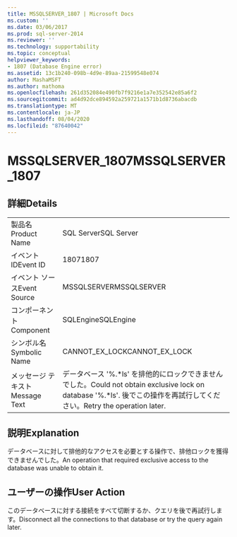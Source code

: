 ```yaml
---
title: MSSQLSERVER_1807 | Microsoft Docs
ms.custom: ''
ms.date: 03/06/2017
ms.prod: sql-server-2014
ms.reviewer: ''
ms.technology: supportability
ms.topic: conceptual
helpviewer_keywords:
- 1807 (Database Engine error)
ms.assetid: 13c1b240-098b-4d9e-89aa-21599548e074
author: MashaMSFT
ms.author: mathoma
ms.openlocfilehash: 261d352084e490fb7f9216e1a7e352542e85a6f2
ms.sourcegitcommit: ad4d92dce894592a259721a1571b1d8736abacdb
ms.translationtype: MT
ms.contentlocale: ja-JP
ms.lasthandoff: 08/04/2020
ms.locfileid: "87640042"
---
```

# <a name="mssqlserver_1807"></a><span data-ttu-id="d98e9-102">MSSQLSERVER_1807</span><span class="sxs-lookup"><span data-stu-id="d98e9-102">MSSQLSERVER_1807</span></span>
    
## <a name="details"></a><span data-ttu-id="d98e9-103">詳細</span><span class="sxs-lookup"><span data-stu-id="d98e9-103">Details</span></span>  
  
|||  
|-|-|  
|<span data-ttu-id="d98e9-104">製品名</span><span class="sxs-lookup"><span data-stu-id="d98e9-104">Product Name</span></span>|<span data-ttu-id="d98e9-105">SQL Server</span><span class="sxs-lookup"><span data-stu-id="d98e9-105">SQL Server</span></span>|  
|<span data-ttu-id="d98e9-106">イベント ID</span><span class="sxs-lookup"><span data-stu-id="d98e9-106">Event ID</span></span>|<span data-ttu-id="d98e9-107">1807</span><span class="sxs-lookup"><span data-stu-id="d98e9-107">1807</span></span>|  
|<span data-ttu-id="d98e9-108">イベント ソース</span><span class="sxs-lookup"><span data-stu-id="d98e9-108">Event Source</span></span>|<span data-ttu-id="d98e9-109">MSSQLSERVER</span><span class="sxs-lookup"><span data-stu-id="d98e9-109">MSSQLSERVER</span></span>|  
|<span data-ttu-id="d98e9-110">コンポーネント</span><span class="sxs-lookup"><span data-stu-id="d98e9-110">Component</span></span>|<span data-ttu-id="d98e9-111">SQLEngine</span><span class="sxs-lookup"><span data-stu-id="d98e9-111">SQLEngine</span></span>|  
|<span data-ttu-id="d98e9-112">シンボル名</span><span class="sxs-lookup"><span data-stu-id="d98e9-112">Symbolic Name</span></span>|<span data-ttu-id="d98e9-113">CANNOT_EX_LOCK</span><span class="sxs-lookup"><span data-stu-id="d98e9-113">CANNOT_EX_LOCK</span></span>|  
|<span data-ttu-id="d98e9-114">メッセージ テキスト</span><span class="sxs-lookup"><span data-stu-id="d98e9-114">Message Text</span></span>|<span data-ttu-id="d98e9-115">データベース '%.\*ls' を排他的にロックできませんでした。</span><span class="sxs-lookup"><span data-stu-id="d98e9-115">Could not obtain exclusive lock on database '%.\*ls'.</span></span> <span data-ttu-id="d98e9-116">後でこの操作を再試行してください。</span><span class="sxs-lookup"><span data-stu-id="d98e9-116">Retry the operation later.</span></span>|  
  
## <a name="explanation"></a><span data-ttu-id="d98e9-117">説明</span><span class="sxs-lookup"><span data-stu-id="d98e9-117">Explanation</span></span>  
 <span data-ttu-id="d98e9-118">データベースに対して排他的なアクセスを必要とする操作で、排他ロックを獲得できませんでした。</span><span class="sxs-lookup"><span data-stu-id="d98e9-118">An operation that required exclusive access to the database was unable to obtain it.</span></span>  
  
## <a name="user-action"></a><span data-ttu-id="d98e9-119">ユーザーの操作</span><span class="sxs-lookup"><span data-stu-id="d98e9-119">User Action</span></span>  
 <span data-ttu-id="d98e9-120">このデータベースに対する接続をすべて切断するか、クエリを後で再試行します。</span><span class="sxs-lookup"><span data-stu-id="d98e9-120">Disconnect all the connections to that database or try the query again later.</span></span>  
  
  
